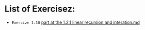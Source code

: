 # List of Exercisez:

- `Exercize 1.10` [part at the 1.2.1 linear recursion and interation.md](1.2.1_linear_recursion_and_iteration.md)